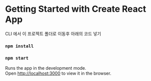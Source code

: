 # Getting Started with Create React App

CLI 에서 이 프로젝트 폴더로 이동후 아래의 코드 넣기

### `npm install`


### `npm start`

Runs the app in the development mode.\
Open [http://localhost:3000](http://localhost:3000) to view it in the browser.

